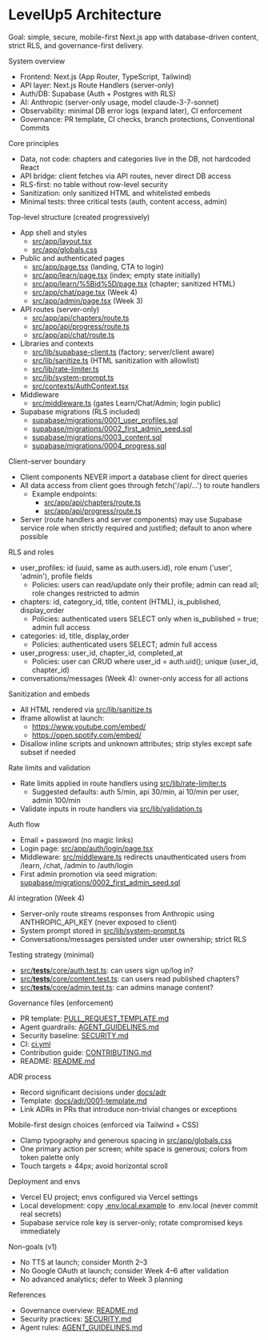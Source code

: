 # LevelUp5 Architecture

Goal: simple, secure, mobile-first Next.js app with database-driven content, strict RLS, and governance-first delivery.

System overview
- Frontend: Next.js (App Router, TypeScript, Tailwind)
- API layer: Next.js Route Handlers (server-only)
- Auth/DB: Supabase (Auth + Postgres with RLS)
- AI: Anthropic (server-only usage, model claude-3-7-sonnet)
- Observability: minimal DB error logs (expand later), CI enforcement
- Governance: PR template, CI checks, branch protections, Conventional Commits

Core principles
- Data, not code: chapters and categories live in the DB, not hardcoded React
- API bridge: client fetches via API routes, never direct DB access
- RLS-first: no table without row-level security
- Sanitization: only sanitized HTML and whitelisted embeds
- Minimal tests: three critical tests (auth, content access, admin)

Top-level structure (created progressively)
- App shell and styles
  - [src/app/layout.tsx](LevelUp5/src/app/layout.tsx)
  - [src/app/globals.css](LevelUp5/src/app/globals.css)
- Public and authenticated pages
  - [src/app/page.tsx](LevelUp5/src/app/page.tsx) (landing, CTA to login)
  - [src/app/learn/page.tsx](LevelUp5/src/app/learn/page.tsx) (index; empty state initially)
  - [src/app/learn/%5Bid%5D/page.tsx](LevelUp5/src/app/learn/%5Bid%5D/page.tsx) (chapter; sanitized HTML)
  - [src/app/chat/page.tsx](LevelUp5/src/app/chat/page.tsx) (Week 4)
  - [src/app/admin/page.tsx](LevelUp5/src/app/admin/page.tsx) (Week 3)
- API routes (server-only)
  - [src/app/api/chapters/route.ts](LevelUp5/src/app/api/chapters/route.ts)
  - [src/app/api/progress/route.ts](LevelUp5/src/app/api/progress/route.ts)
  - [src/app/api/chat/route.ts](LevelUp5/src/app/api/chat/route.ts)
- Libraries and contexts
  - [src/lib/supabase-client.ts](LevelUp5/src/lib/supabase-client.ts) (factory; server/client aware)
  - [src/lib/sanitize.ts](LevelUp5/src/lib/sanitize.ts) (HTML sanitization with allowlist)
  - [src/lib/rate-limiter.ts](LevelUp5/src/lib/rate-limiter.ts)
  - [src/lib/system-prompt.ts](LevelUp5/src/lib/system-prompt.ts)
  - [src/contexts/AuthContext.tsx](LevelUp5/src/contexts/AuthContext.tsx)
- Middleware
  - [src/middleware.ts](LevelUp5/src/middleware.ts) (gates Learn/Chat/Admin; login public)
- Supabase migrations (RLS included)
  - [supabase/migrations/0001_user_profiles.sql](LevelUp5/supabase/migrations/0001_user_profiles.sql)
  - [supabase/migrations/0002_first_admin_seed.sql](LevelUp5/supabase/migrations/0002_first_admin_seed.sql)
  - [supabase/migrations/0003_content.sql](LevelUp5/supabase/migrations/0003_content.sql)
  - [supabase/migrations/0004_progress.sql](LevelUp5/supabase/migrations/0004_progress.sql)

Client–server boundary
- Client components NEVER import a database client for direct queries
- All data access from client goes through fetch('/api/...') to route handlers
  - Example endpoints:
    - [src/app/api/chapters/route.ts](LevelUp5/src/app/api/chapters/route.ts)
    - [src/app/api/progress/route.ts](LevelUp5/src/app/api/progress/route.ts)
- Server (route handlers and server components) may use Supabase service role when strictly required and justified; default to anon where possible

RLS and roles
- user_profiles: id (uuid, same as auth.users.id), role enum ('user', 'admin'), profile fields
  - Policies: users can read/update only their profile; admin can read all; role changes restricted to admin
- chapters: id, category_id, title, content (HTML), is_published, display_order
  - Policies: authenticated users SELECT only when is_published = true; admin full access
- categories: id, title, display_order
  - Policies: authenticated users SELECT; admin full access
- user_progress: user_id, chapter_id, completed_at
  - Policies: user can CRUD where user_id = auth.uid(); unique (user_id, chapter_id)
- conversations/messages (Week 4): owner-only access for all actions

Sanitization and embeds
- All HTML rendered via [src/lib/sanitize.ts](LevelUp5/src/lib/sanitize.ts)
- Iframe allowlist at launch:
  - https://www.youtube.com/embed/
  - https://open.spotify.com/embed/
- Disallow inline scripts and unknown attributes; strip styles except safe subset if needed

Rate limits and validation
- Rate limits applied in route handlers using [src/lib/rate-limiter.ts](LevelUp5/src/lib/rate-limiter.ts)
  - Suggested defaults: auth 5/min, api 30/min, ai 10/min per user, admin 100/min
- Validate inputs in route handlers via [src/lib/validation.ts](LevelUp5/src/lib/validation.ts)

Auth flow
- Email + password (no magic links)
- Login page: [src/app/auth/login/page.tsx](LevelUp5/src/app/auth/login/page.tsx)
- Middleware: [src/middleware.ts](LevelUp5/src/middleware.ts) redirects unauthenticated users from /learn, /chat, /admin to /auth/login
- First admin promotion via seed migration: [supabase/migrations/0002_first_admin_seed.sql](LevelUp5/supabase/migrations/0002_first_admin_seed.sql)

AI integration (Week 4)
- Server-only route streams responses from Anthropic using ANTHROPIC_API_KEY (never exposed to client)
- System prompt stored in [src/lib/system-prompt.ts](LevelUp5/src/lib/system-prompt.ts)
- Conversations/messages persisted under user ownership; strict RLS

Testing strategy (minimal)
- [src/__tests__/core/auth.test.ts](LevelUp5/src/__tests__/core/auth.test.ts): can users sign up/log in?
- [src/__tests__/core/content.test.ts](LevelUp5/src/__tests__/core/content.test.ts): can users read published chapters?
- [src/__tests__/core/admin.test.ts](LevelUp5/src/__tests__/core/admin.test.ts): can admins manage content?

Governance files (enforcement)
- PR template: [PULL_REQUEST_TEMPLATE.md](LevelUp5/.github/PULL_REQUEST_TEMPLATE.md)
- Agent guardrails: [AGENT_GUIDELINES.md](LevelUp5/AGENT_GUIDELINES.md)
- Security baseline: [SECURITY.md](LevelUp5/SECURITY.md)
- CI: [ci.yml](LevelUp5/.github/workflows/ci.yml)
- Contribution guide: [CONTRIBUTING.md](LevelUp5/CONTRIBUTING.md)
- README: [README.md](LevelUp5/README.md)

ADR process
- Record significant decisions under [docs/adr](LevelUp5/docs/adr)
- Template: [docs/adr/0001-template.md](LevelUp5/docs/adr/0001-template.md)
- Link ADRs in PRs that introduce non-trivial changes or exceptions

Mobile-first design choices (enforced via Tailwind + CSS)
- Clamp typography and generous spacing in [src/app/globals.css](LevelUp5/src/app/globals.css)
- One primary action per screen; white space is generous; colors from token palette only
- Touch targets ≥ 44px; avoid horizontal scroll

Deployment and envs
- Vercel EU project; envs configured via Vercel settings
- Local development: copy [.env.local.example](LevelUp5/.env.local.example) to .env.local (never commit real secrets)
- Supabase service role key is server-only; rotate compromised keys immediately

Non-goals (v1)
- No TTS at launch; consider Month 2–3
- No Google OAuth at launch; consider Week 4–6 after validation
- No advanced analytics; defer to Week 3 planning

References
- Governance overview: [README.md](LevelUp5/README.md)
- Security practices: [SECURITY.md](LevelUp5/SECURITY.md)
- Agent rules: [AGENT_GUIDELINES.md](LevelUp5/AGENT_GUIDELINES.md)